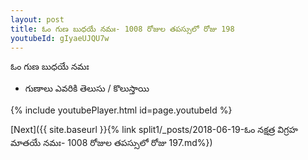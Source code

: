```yaml
---
layout: post
title: ఓం గుణ బుధయే నమః- 1008 రోజుల తపస్సులో రోజు 198
youtubeId: gIyaeUJQU7w
---
```

 
 
 ఓం గుణ బుధయే నమః  
 
 -  గుణాలు ఎవరికి తెలుసు / కొలుస్తాయి 
 
  
 
  
 
 
 
 
 
 


{% include youtubePlayer.html id=page.youtubeId %}
 
[Next]({{ site.baseurl }}{% link  split1/_posts/2018-06-19-ఓం నక్షత్ర విగ్రహ మాతయే నమః- 1008 రోజుల తపస్సులో రోజు 197.md%})
 
